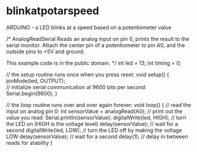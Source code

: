 # blinkatpotarspeed
ARDUINO - a LED blinks at a speed based on a potentiometer value


/*
  AnalogReadSerial
  Reads an analog input on pin 0, prints the result to the serial monitor.
  Attach the center pin of a potentiometer to pin A0, and the outside pins to +5V and ground.
 
 This example code is in the public domain.
 */
int led = 13;
int timing = 0;

// the setup routine runs once when you press reset:
void setup() {
  pinMode(led, OUTPUT);   
  // initialize serial communication at 9600 bits per second:
  Serial.begin(9600);
}

// the loop routine runs over and over again forever:
void loop() {
  // read the input on analog pin 0:
  int sensorValue = analogRead(A0);
  // print out the value you read:
  Serial.println(sensorValue);
  digitalWrite(led, HIGH);   // turn the LED on (HIGH is the voltage level)
  delay(sensorValue);               // wait for a second
  digitalWrite(led, LOW);    // turn the LED off by making the voltage LOW
  delay(sensorValue);               // wait for a second
  delay(1);        // delay in between reads for stability
}
